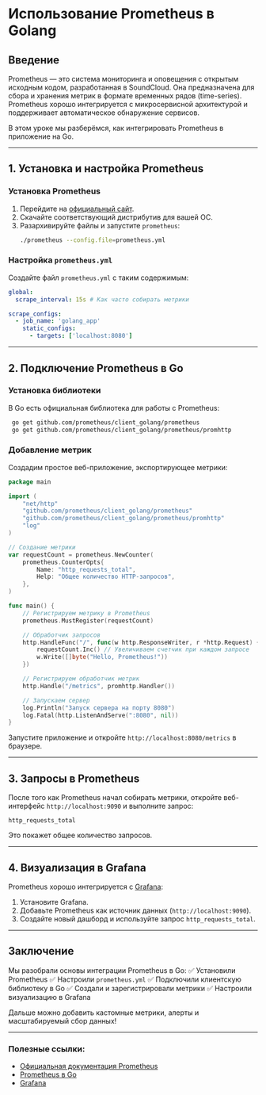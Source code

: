 # Использование Prometheus в Golang

## Введение

Prometheus — это система мониторинга и оповещения с открытым исходным кодом, разработанная в SoundCloud. Она предназначена для сбора и хранения метрик в формате временных рядов (time-series). Prometheus хорошо интегрируется с микросервисной архитектурой и поддерживает автоматическое обнаружение сервисов.

В этом уроке мы разберёмся, как интегрировать Prometheus в приложение на Go.

---

## 1. Установка и настройка Prometheus

### Установка Prometheus
1. Перейдите на [официальный сайт](https://prometheus.io/download/).
2. Скачайте соответствующий дистрибутив для вашей ОС.
3. Разархивируйте файлы и запустите `prometheus`:
   ```sh
   ./prometheus --config.file=prometheus.yml
   ```

### Настройка `prometheus.yml`
Создайте файл `prometheus.yml` с таким содержимым:
```yaml
global:
  scrape_interval: 15s # Как часто собирать метрики

scrape_configs:
  - job_name: 'golang_app'
    static_configs:
      - targets: ['localhost:8080']
```

---

## 2. Подключение Prometheus в Go

### Установка библиотеки
В Go есть официальная библиотека для работы с Prometheus:
```sh
 go get github.com/prometheus/client_golang/prometheus
 go get github.com/prometheus/client_golang/prometheus/promhttp
```

### Добавление метрик
Создадим простое веб-приложение, экспортирующее метрики:
```go
package main

import (
	"net/http"
	"github.com/prometheus/client_golang/prometheus"
	"github.com/prometheus/client_golang/prometheus/promhttp"
	"log"
)

// Создание метрики
var requestCount = prometheus.NewCounter(
	prometheus.CounterOpts{
		Name: "http_requests_total",
		Help: "Общее количество HTTP-запросов",
	},
)

func main() {
	// Регистрируем метрику в Prometheus
	prometheus.MustRegister(requestCount)

	// Обработчик запросов
	http.HandleFunc("/", func(w http.ResponseWriter, r *http.Request) {
		requestCount.Inc() // Увеличиваем счетчик при каждом запросе
		w.Write([]byte("Hello, Prometheus!"))
	})

	// Регистрируем обработчик метрик
	http.Handle("/metrics", promhttp.Handler())

	// Запускаем сервер
	log.Println("Запуск сервера на порту 8080")
	log.Fatal(http.ListenAndServe(":8080", nil))
}
```

Запустите приложение и откройте `http://localhost:8080/metrics` в браузере.

---

## 3. Запросы в Prometheus

После того как Prometheus начал собирать метрики, откройте веб-интерфейс `http://localhost:9090` и выполните запрос:
```promql
http_requests_total
```
Это покажет общее количество запросов.

---

## 4. Визуализация в Grafana

Prometheus хорошо интегрируется с [Grafana](https://grafana.com/):
1. Установите Grafana.
2. Добавьте Prometheus как источник данных (`http://localhost:9090`).
3. Создайте новый дашборд и используйте запрос `http_requests_total`.

---

## Заключение
Мы разобрали основы интеграции Prometheus в Go:
✅ Установили Prometheus
✅ Настроили `prometheus.yml`
✅ Подключили клиентскую библиотеку в Go
✅ Создали и зарегистрировали метрики
✅ Настроили визуализацию в Grafana

Дальше можно добавить кастомные метрики, алерты и масштабируемый сбор данных!

---

### Полезные ссылки:
- [Официальная документация Prometheus](https://prometheus.io/docs/)
- [Prometheus в Go](https://github.com/prometheus/client_golang)
- [Grafana](https://grafana.com/)

